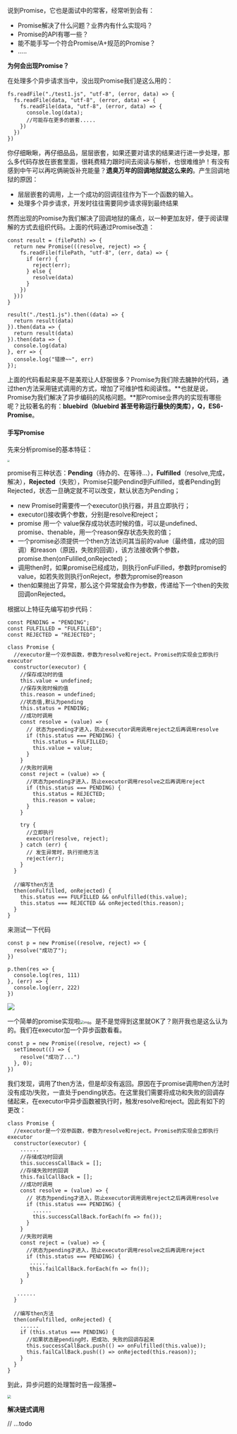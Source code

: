 说到Promise，它也是面试中的常客，经常听到会有：

- Promise解决了什么问题？业界内有什么实现吗？
- Promise的API有哪一些？
- 能不能手写一个符合Promise/A+规范的Promise？
- .....

**为何会出现Promise？**

在处理多个异步请求当中，没出现Promise我们是这么用的：

```
fs.readFile("./test1.js", "utf-8", (error, data) => {
  fs.readFile(data, "utf-8", (error, data) => {
    fs.readFile(data, "utf-8", (error, data) => {
      console.log(data);
      //可能存在更多的嵌套.....
    })
  })
})
```
你仔细瞅瞅，再仔细品品，层层嵌套，如果还要对请求的结果进行进一步处理，那么多代码存放在嵌套里面，很耗费精力跟时间去阅读与解析，也很难维护！有没有感到中午可以再吃俩碗饭补充能量？**遗臭万年的回调地狱就这么来的**。产生回调地狱的原因：

- 层层嵌套的调用，上一个成功的回调往往作为下一个函数的输入。
- 处理多个异步请求，开发时往往需要同步请求得到最终结果

然而出现的Promise为我们解决了回调地狱的痛点，以一种更加友好，便于阅读理解的方式去组织代码。上面的代码通过Promise改造：

```
const result = (filePath) => {
  return new Promise(((resolve, reject) => {
    fs.readFile(filePath, "utf-8", (err, data) => {
      if (err) {
        reject(err);
      } else {
        resolve(data)
      }
    })
  }))
}

result("./test1.js").then((data) => {
  return result(data)
}).then(data => {
  return result(data)
}).then(data => {
  console.log(data)
}, err => {
  console.log("错撩~~", err)
});
```

上面的代码看起来是不是美观让人舒服很多？Promise为我们除去臃肿的代码，通过then方法采用链式调用的方式，增加了可维护性和阅读性。**也就是说，Promise为我们解决了异步编码的风格问题。**那Promise业界内的实现有哪些呢？比较著名的有：**bluebird（bluebird 甚至号称运行最快的类库），Q，ES6-Promise**。

#### 手写Promise

先来分析promise的基本特征：

<img src="../images/promise/p4.jpg" style="zoom: 33%;" />

promise有三种状态：**Pending**（待办的、在等待...），**Fulfilled**（resolve,完成，解决），**Rejected**（失败），Promise只能Pendind到Fulfilled，或者Pending到Rejected，状态一旦确定就不可以改变，默认状态为Pending；

- new Promise时需要传一个executor()执行器，并且立即执行；
- executor()接收俩个参数，分别是resolve和reject；
- promise 用一个 value保存成功状态时候的值，可以是undefined、promise、thenable，用一个reason保存状态失败的值；
- 一个promise必须提供一个then方法访问其当前的value（最终值，成功的回调）和reason（原因，失败的回调），该方法接收俩个参数，promise.then(onFulilled,onRejected)；
- 调用then时，如果promise已经成功，则执行onFulFilled，参数时promise的value，如若失败则执行onReject，参数为promise的reason
- then如果抛出了异常，那么这个异常就会作为参数，传递给下一个then的失败回调onRejected。

根据以上特征先编写初步代码：

```
const PENDING = "PENDING";
const FULFILLED = "FULFILLED";
const REJECTED = "REJECTED";

class Promise {
  //executor是一个双参函数，参数为resolve和reject。Promise的实现会立即执行executor
  constructor(executor) {
    //保存成功时的值
    this.value = undefined;
    //保存失败时候的值
    this.reason = undefined;
    //状态值,默认为pending
    this.status = PENDING;
    //成功时调用
    const resolve = (value) => {
      // 状态为pending才进入，防止executor调用调用reject之后再调用resolve
      if (this.status === PENDING) {
        this.status = FULFILLED;
        this.value = value;
      }
    }
    //失败时调用
    const reject = (value) => {
      //状态为pending才进入，防止executor调用resolve之后再调用reject
      if (this.status === PENDING) {
        this.status = REJECTED;
        this.reason = value;
      }
    }

    try {
      //立即执行
      executor(resolve, reject);
    } catch (err) {
      // 发生异常时，执行拒绝方法
      reject(err);
    }
  }

  //编写then方法
  then(onFulfilled, onRejected) {
    this.status === FULFILLED && onFulfilled(this.value);
    this.status === REJECTED && onRejected(this.reason);
  }
}
```

来测试一下代码

```
const p = new Promise((resolve, reject) => {
  resolve("成功了");
})

p.then(res => {
  console.log(res, 111)
}, (err) => {
  console.log(err, 222)
})
```

![](../images/promise/p1.png)

一个简单的promise实现啦<img src="D:\wxy\xiaoyan\daily_notes\images\promise\p2.png" alt="img" style="zoom: 50%;" />。是不是觉得到这里就OK了？刚开我也是这么认为的。我们在executor加一个异步函数看看。

```
const p = new Promise((resolve, reject) => {
  setTimeout(() => {
    resolve("成功了...")
  }, 0);
})
```

我们发现，调用了then方法，但是却没有返回。原因在于promise调用then方法时没有成功/失败，一直处于pending状态。在这里我们需要将成功和失败的回调存储起来，在executor中异步函数被执行时，触发resolve和reject。因此有如下的更改：

```
class Promise {
  //executor是一个双参函数，参数为resolve和reject。Promise的实现会立即执行executor
  constructor(executor) {
    ......
    //存储成功时回调
    this.successCallBack = [];
    //存储失败时的回调
    this.failCallBack = [];
    //成功时调用
    const resolve = (value) => {
      // 状态为pending才进入，防止executor调用调用reject之后再调用resolve
      if (this.status === PENDING) {
        ......
        this.successCallBack.forEach(fn => fn());
      }
    }
    //失败时调用
    const reject = (value) => {
      //状态为pending才进入，防止executor调用resolve之后再调用reject
      if (this.status === PENDING) {
       ......
       this.failCallBack.forEach(fn => fn());
      }
    }

   ......
  }

  //编写then方法
  then(onFulfilled, onRejected) {
    ......
    if (this.status === PENDING) {
      //如果状态是pending时，把成功、失败的回调存起来
      this.successCallBack.push(() => onFulfilled(this.value));
      this.failCallBack.push(() => onRejected(this.reason));
    }
  }
}
```

到此，异步问题的处理暂时告一段落撩~

<img src="../images/promise/p5.gif" style="zoom:50%;" />

**解决链式调用**

// ...todo